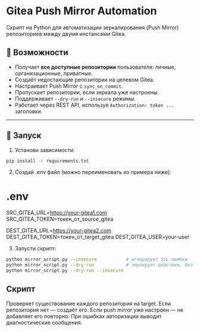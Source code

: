 # Gitea Push Mirror Automation

Скрипт на Python для автоматизации зеркалирования (Push Mirror) репозиториев между двумя инстансами Gitea.

## 🔧 Возможности

- Получает **все доступные репозитории** пользователя: личные, организационные, приватные.
- Создаёт недостающие репозитории на целевом Gitea.
- Настраивает Push Mirror с `sync_on_commit`.
- Пропускает репозитории, если зеркала уже настроены.
- Поддерживает `--dry-run` и `--insecure` режимы.
- Работает через REST API, используя `Authorization: token ...` заголовки.

---

## 🚀 Запуск

1. Установи зависимости:

```bash
pip install -r requirements.txt
```

2. Создай .env файл (можно переименовать из примера ниже):

# .env
SRC_GITEA_URL=https://your-gitea1.com
SRC_GITEA_TOKEN=токен_от_source_gitea

DEST_GITEA_URL=https://your-gitea2.com
DEST_GITEA_TOKEN=токен_от_target_gitea
DEST_GITEA_USER=your-user

3. Запусти скрипт:


```bash
python mirror_script.py --insecure           # игнорирует SSL ошибки
python mirror_script.py --dry-run            # эмулирует действия, без изменений
python mirror_script.py --dry-run --insecure
``````



## Скрипт

Проверяет существование каждого репозитория на target.
Если репозитория нет — создаёт его.
Если push mirror уже настроен — не добавляет его повторно.
При ошибках авторизации выводит диагностические сообщения.